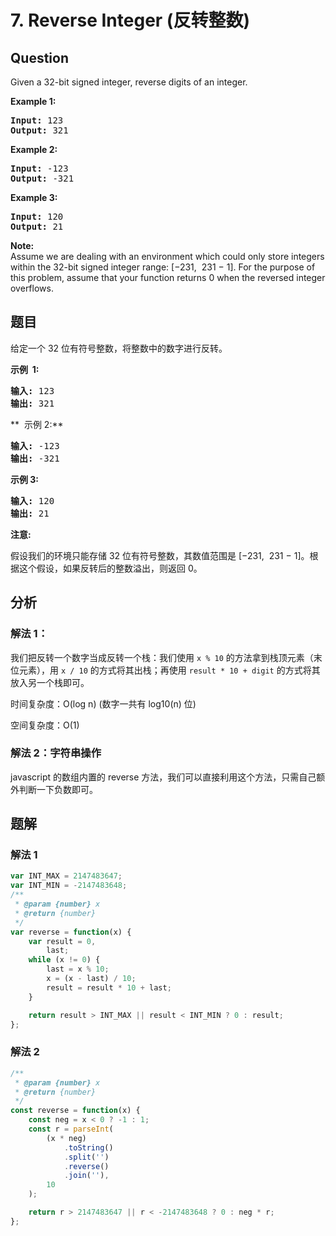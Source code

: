 # 7. Reverse Integer (反转整数)

## Question

Given a 32-bit signed integer, reverse digits of an integer.

**Example 1:**

<pre><strong>Input:</strong> 123
<strong>Output:</strong> 321
</pre>

**Example 2:**

<pre><strong>Input:</strong> -123
<strong>Output:</strong> -321
</pre>

**Example 3:**

<pre><strong>Input:</strong> 120
<strong>Output:</strong> 21
</pre>

**Note:**  
Assume we are dealing with an environment which could only store integers within the 32-bit signed integer range: \[−231,  231 − 1\]. For the purpose of this problem, assume that your function returns 0 when the reversed integer overflows.

## 题目

给定一个 32 位有符号整数，将整数中的数字进行反转。

**示例  1:**

<pre><strong>输入:</strong> 123
<strong>输出:</strong> 321
</pre>

**  示例 2:**

<pre><strong>输入:</strong> -123
<strong>输出:</strong> -321
</pre>

**示例 3:**

<pre><strong>输入:</strong> 120
<strong>输出:</strong> 21
</pre>

**注意:**

假设我们的环境只能存储 32 位有符号整数，其数值范围是 \[−231,  231 − 1\]。根据这个假设，如果反转后的整数溢出，则返回 0。

## 分析

### 解法 1：

我们把反转一个数字当成反转一个栈：我们使用 `x % 10` 的方法拿到栈顶元素（末位元素），用 `x / 10` 的方式将其出栈；再使用 `result * 10 + digit` 的方式将其放入另一个栈即可。

时间复杂度：O(log n) (数字一共有 log10(n) 位)

空间复杂度：O(1)

### 解法 2：字符串操作

javascript 的数组内置的 reverse 方法，我们可以直接利用这个方法，只需自己额外判断一下负数即可。

## 题解

### 解法 1

```javascript
var INT_MAX = 2147483647;
var INT_MIN = -2147483648;
/**
 * @param {number} x
 * @return {number}
 */
var reverse = function(x) {
    var result = 0,
        last;
    while (x != 0) {
        last = x % 10;
        x = (x - last) / 10;
        result = result * 10 + last;
    }

    return result > INT_MAX || result < INT_MIN ? 0 : result;
};
```

### 解法 2

```javascript
/**
 * @param {number} x
 * @return {number}
 */
const reverse = function(x) {
    const neg = x < 0 ? -1 : 1;
    const r = parseInt(
        (x * neg)
            .toString()
            .split('')
            .reverse()
            .join(''),
        10
    );

    return r > 2147483647 || r < -2147483648 ? 0 : neg * r;
};
```
